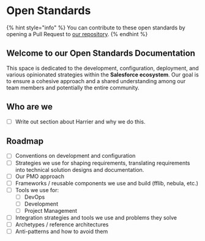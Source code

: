# Open Standards



{% hint style="info" %}
You can contribute to these open standards by opening a Pull Request to [our repository](https://github.com/goharrier/open-standards).&#x20;
{% endhint %}

## Welcome to our Open Standards Documentation

This space is dedicated to the development, configuration, deployment, and various opinionated strategies within the **Salesforce ecosystem**. Our goal is to ensure a cohesive approach and a shared understanding among our team members and potentially the entire community.

## Who are we

* [ ] Write out section about Harrier and why we do this.

## Roadmap

* [ ] Conventions on development and configuration
* [ ] Strategies we use for shaping requirements, translating requirements into technical solution designs and documentation.
* [ ] Our PMO approach
* [ ] Frameworks / reusable components we use and build (fflib, nebula, etc.)
* [ ] Tools we use for:
  * [ ] DevOps
  * [ ] Development
  * [ ] Project Management
* [ ] Integration strategies and tools we use and problems they solve
* [ ] Archetypes / reference architectures
* [ ] Anti-patterns and how to avoid them
